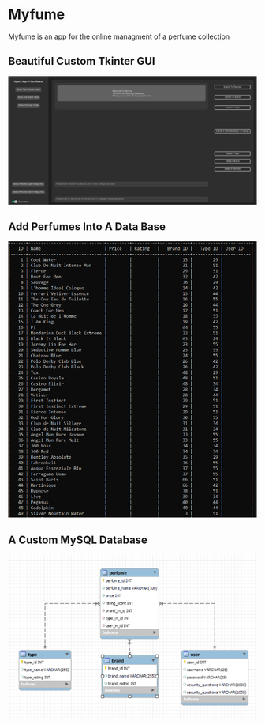 # Myfume
Myfume is an app for the online managment of a perfume collection

## Beautiful Custom Tkinter GUI 

![Image of The GUI](https://github.com/RyanCartularo/Myfume/blob/main/Pictures%20Are%20Fun!/GUI.PNG)

## Add Perfumes Into A Data Base

![Image of Terminal Data](https://github.com/RyanCartularo/Myfume/blob/main/Pictures%20Are%20Fun!/Tabular%20Tables%20Galore.PNG)

## A Custom MySQL Database

![Image of EERD](https://github.com/RyanCartularo/Myfume/blob/main/Pictures%20Are%20Fun!/EERD%20Completed.PNG)
